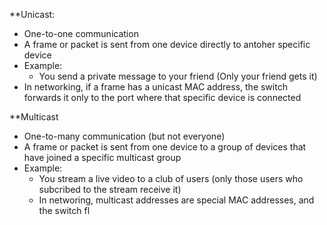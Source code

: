 **Unicast:
- One-to-one communication
- A frame or packet is sent from one device directly to antoher specific device
- Example:
	- You send a private message to your friend (Only your friend gets it)
- In networking, if a frame has a unicast MAC address, the switch forwards it only to the port where that specific device is connected

**Multicast
- One-to-many communication (but not everyone)
- A frame or packet is sent from one device to a group of devices that have joined a specific multicast group
- Example:
	- You stream a live video to a club of users (only those users who subcribed to the stream receive it)
	- In networing, multicast addresses are special MAC addresses, and the switch fl
